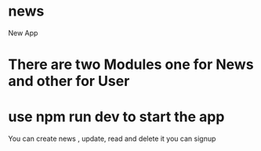 # news
New App
# There are two Modules one for News and other for User

# use npm run dev to start the app

You can create news , update, read and delete it
you can signup
